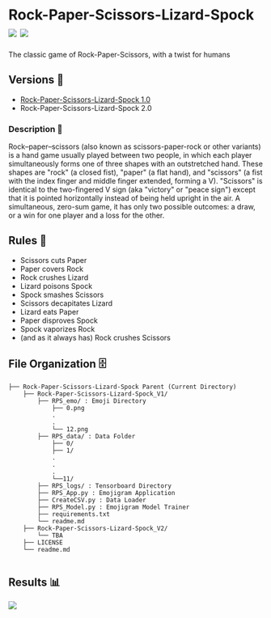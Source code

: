 # Rock-Paper-Scissors-Lizard-Spock [![](https://img.shields.io/github/license/sourcerer-io/hall-of-fame.svg?colorB=ff0000)](https://github.com/akshaybahadur21/Emojinator/blob/master/LICENSE.md)  [![](https://img.shields.io/badge/Akshay-Bahadur-brightgreen.svg?colorB=ff0000)](https://akshaybahadur.com)

The classic game of Rock-Paper-Scissors, with a twist for humans

## Versions 🗽

- [Rock-Paper-Scissors-Lizard-Spock 1.0](https://github.com/akshaybahadur21/Rock-Paper-Scissors-Lizard-Spock/tree/main/Rock-Paper-Scissor-Lizard-Spock_V1)
- Rock-Paper-Scissors-Lizard-Spock 2.0

### Description 🤘
Rock–paper–scissors (also known as scissors-paper-rock or other variants) is a hand game usually played between two people, in which each player simultaneously forms one of three shapes with an outstretched hand. These shapes are "rock" (a closed fist), "paper" (a flat hand), and "scissors" (a fist with the index finger and middle finger extended, forming a V). "Scissors" is identical to the two-fingered V sign (aka "victory" or "peace sign") except that it is pointed horizontally instead of being held upright in the air. A simultaneous, zero-sum game, it has only two possible outcomes: a draw, or a win for one player and a loss for the other.

## Rules 📖
- Scissors cuts Paper 
- Paper covers Rock 
- Rock crushes Lizard 
- Lizard poisons Spock 
- Spock smashes Scissors 
- Scissors decapitates Lizard 
- Lizard eats Paper 
- Paper disproves Spock 
- Spock vaporizes Rock 
- (and as it always has) Rock crushes Scissors 

## File Organization 🗄️

```shell
├── Rock-Paper-Scissors-Lizard-Spock Parent (Current Directory)
    ├── Rock-Paper-Scissors-Lizard-Spock_V1/
        ├── RPS_emo/ : Emoji Directory 
            ├── 0.png
            .
            .
            └── 12.png
        ├── RPS_data/ : Data Folder
            ├── 0/
            ├── 1/
            .
            .
            .
            └──11/
        ├── RPS_logs/ : Tensorboard Directory
        ├── RPS_App.py : Emojigram Application
        ├── CreateCSV.py : Data Loader
        ├── RPS_Model.py : Emojigram Model Trainer
        ├── requirements.txt
        └── readme.md
    ├── Rock-Paper-Scissors-Lizard-Spock_V2/
        └── TBA
    ├── LICENSE
    └── readme.md
        
```
 
## Results 📊 
<img src="https://github.com/akshaybahadur21/BLOB/blob/master/RPS.gif">
